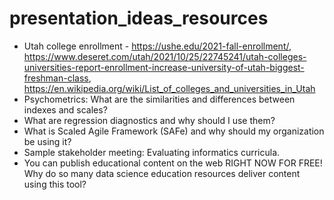 # presentation_ideas_resources

* Utah college enrollment - https://ushe.edu/2021-fall-enrollment/, https://www.deseret.com/utah/2021/10/25/22745241/utah-colleges-universities-report-enrollment-increase-university-of-utah-biggest-freshman-class, https://en.wikipedia.org/wiki/List_of_colleges_and_universities_in_Utah
* Psychometrics: What are the similarities and differences between indexes and scales?
* What are regression diagnostics and why should I use them?
* What is Scaled Agile Framework (SAFe) and why should my organization be using it?
* Sample stakeholder meeting: Evaluating informatics curricula.
* You can publish educational content on the web RIGHT NOW FOR FREE! Why do so many data science education resources deliver content using this tool?
